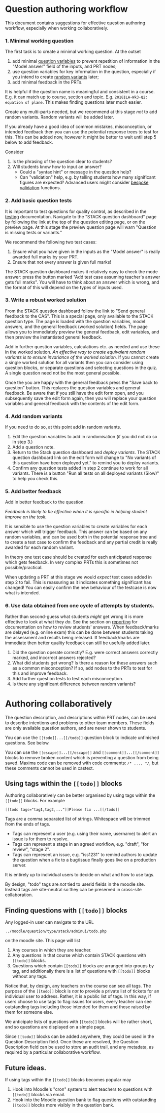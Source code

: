 # Question authoring workflow

This document contains suggestions for effective question authoring workflow, especially when working collaboratively.

### 1. Minimal working question

The first task is to create a minimal working question.  At the outset

1. add minimal [question variables](Variables.md) to prevent repetition of information in the "Model answer" field of the inputs, and PRT nodes;
2. use question variables for key information in the question, especially if you intend to create [random variants](../CAS/Random.md) later;
3. add minimal feedback in the PRTs.

It is helpful if the question name is meaningful and consistent in a course.  E.g. it can match up to course, section and topic.  E.g. `2018ILA-Wk3-Q2: equation of plane`.  This makes finding questions later much easier.

Create any multi-parts needed, but we recommend at this stage _not_ to add random variants.  Random variants will be added later.

If you already have a good idea of common mistakes, misconception, or intended feedback then you can use the potential response trees to test for this.  This can be added now, however it might be better to wait until step 5 below to add feedback.

Consider

1. Is the phrasing of the question clear to students?
2. Will students know how to input an answer?
   * Could a "syntax hint" or message in the question help?
   * Can "validation" help, e.g. by telling students how many significant figures are expected?  Advanced users might consider [bespoke validation](../CAS/Validator.md) functions.


### 2. Add basic question tests

It is important to test questions for quality control, as described in the [testing](Testing.md) documentation.  Navigate to the "STACK question dashboard" page by following the link at the top of the question editing page, or on the preview page.  At this stage the preview question page will warn "Question is missing tests or variants."

We recommend the following two test cases:

1. Ensure what you have given in the inputs as the "Model answer" is really awarded full marks by your PRT.
2. Ensure that not every answer is given full marks!

The STACK question dashboard makes it relatively easy to check the mode answer:  press the button marked "Add test case assuming teacher's answer gets full marks".  You will have to think about an answer which is wrong, and the format of this will depend on the types of inputs used.

### 3. Write a robust worked solution

From the STACK question dashboard follow the link to "Send general feedback to the CAS".  This is a special page, only available to the STACK question type.  The page is loaded with the question variables, model answers, and the general feedback (worked solution) fields.  The page allows you to immediately preview the general feedback, edit variables, and then preview the instantiated general feedback.

Add in further question variables, calculations etc. as needed and use these in the worked solution.  _An effective way to create equivalent random variants is to ensure invariance of the worked solution._  If you cannot create a single worked solution for all variants then you can consider using question blocks, or separate questions and selecting questions in the quiz.  A single question need not be the most general possible.

Once the you are happy with the general feedback press the "Save back to question" button. This replaces the question variables and general feedback.  Be aware that if you still have the edit form open, and you subsequently save the edit form again, then you will replace your question variables and general feedback with the contents of the edit form.

### 4. Add random variants

If you need to do so, at this point add in random variants.

1. Edit the question variables to add in randomisation (if you did not do so in step 3.)
2. Add a question note.
3. Return to the Stack question dashboard and _deploy variants_.  The STACK question dashboard link on the edit form will change to "No variants of this question have been deployed yet." to remind you to deploy variants.
4. Confirm any question tests added in step 2 continue to work for all variants.  There is a button "Run all tests on all deployed variants (Slow)" to help you check this.

### 5. Add better feedback

Add in better feedback to the question.

_Feedback is likely to be effective when it is specific in helping student improve on the task._

It is sensible to use the question variables to create variables for each answer which will trigger feedback.  This answer can be based on any random variables, and can be used both in the potential response tree and to create a test case to confirm the feedback and any partial credit is really awarded for each random variant.

In theory one test case should be created for each anticipated response which gets feedback.  In very complex PRTs this is sometimes not possible/practical.

When updating a PRT at this stage we would _expect_ test cases added in step 2 to fail.  This is reassuring as it indicates something significant has changed!  You can easily confirm the new behaviour of the testcase is now what is intended.

### 6. Use data obtained from one cycle of attempts by students.

Rather than second-guess what students _might_ get wrong it is more effective to look at what they _do_.  See the section on [reporting](Reporting.md) for documentation on how to review students' answers.  When feedback/marks are delayed (e.g. online exam) this can be done between students taking the assessment and results being released.  If feedback/marks are immediate then better quality feedback can still be usefully added later.

1. Did the question operate correctly?  E.g. were correct answers correctly marked, and incorrect answers rejected?
2. What did students get wrong?  Is there a reason for these answers such as a common misconception?  If so, add nodes to the PRTs to test for this and improve feedback.
3. Add further question tests to test each misconception.
4. Is there any significant difference between random variants?


# Authoring collaboratively

The question description, and descriptions within PRT nodes, can be used to describe intentions and problems to other team members.  These fields are only available question authors, and are never shown to students.

You can use the `[[todo]]...[[/todo]]` question block to indicate unfinished questions.  See below.

You can use the `[[escape]]...[[/escape]]` and `[[comment]]...[[/comment]]` blocks to remove broken content which is preventing a question from being saved.  Maxima code can be removed with code comments: `/* .... */`, but these comments cannot be used in castext.

## Using tags within the `[[todo]]` blocks

Authoring collaboratively can be better organised by using tags within the `[[todo]]` blocks.  For example

    [[todo tags="tag1,tag2,..."]]Please fix ...[[/todo]]
    
Tags are a comma separated list of strings.  Whitespace will be trimmed from the ends of tags.

* Tags can represent a user (e.g. using their name, username) to alert an issue is for them to resolve.
* Tags can represent a stage in an agreed workflow, e.g. "draft", "for review", "stage 2".
* Tags can represent an issue, e.g. "iss1231" to remind authors to update the question when a fix to a bug/issue finally goes live on a production server.

It is entirely up to individual users to decide on what and how to use tags.

By design, "todo" tags are _not_ tied to userid fields in the moodle site.  Instead tags are site-neutral so they can be preserved in cross-site collaboration.

## Finding questions with `[[todo]]` blocks

Any logged-in user can navigate to the URL

    ../moodle/question/type/stack/adminui/todo.php
    
on the moodle site.  This page will list

1. Any courses in which they are teacher.
2. Any questions in that course which contain STACK questions with `[[todo]]` blocks.
3. Questions which contain `[[todo]]` blocks are arranged into groups by tag, and additionally there is a list of questions with `[[todo]]` blocks without any tags.

Notice that, by design, any teachers on the course can see all tags. The purpose of the `[[todo]]` block is _not_ to provide a private list of tickets for an individual user to address.  Rather, it is a public list of tags.  In this way, if users choose to use tags to flag issues for users, every teacher can see outstanding tags including those intended for them and those raised by them for someone else.

We anticipate lists of questions with `[[todo]]` blocks will be rather short, and so questions are displayed on a simple page.

Since `[[todo]]` blocks can be added anywhere, they could be used in the Question Description field.  Once these are resolved, the Question Description field can be used to store an audit trail, and any metadata, as required by a particular collaborative workflow.

## Future ideas.

If using tags within the `[[todo]]` blocks becomes popular may

1. Hook into Moodle's "cron" system to alert teachers to questions with `[[todo]]` blocks via email.
2. Hook into the Moodle question bank to flag questions with outstanding `[[todo]]` blocks more visibly in the question bank.

